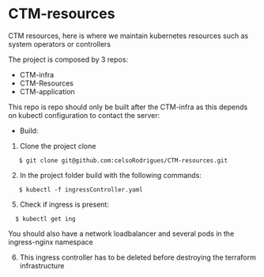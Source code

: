 # CTM-resources
CTM resources, here is where we maintain kubernetes resources such as system operators or controllers


The project is composed by 3 repos:<br/>
- CTM-infra<br/>
- CTM-Resources<br/>
- CTM-application<br/>
    

This repo is repo should only be built after the CTM-infra as this depends on kubectl configuration to contact the server:<br/>

- Build:
1. Clone the project clone 
```
   $ git clone git@github.com:celsoRodrigues/CTM-resources.git
```
2. In the project folder build with the following commands:<br />
```
   $ kubectl -f ingressController.yaml
```
5. Check if ingress is present:<br/>
```
  $ kubectl get ing
```
 You should also have a network loadbalancer and several pods in the ingress-nginx namespace

6. This ingress controller has to be deleted before destroying the terraform infrastructure

